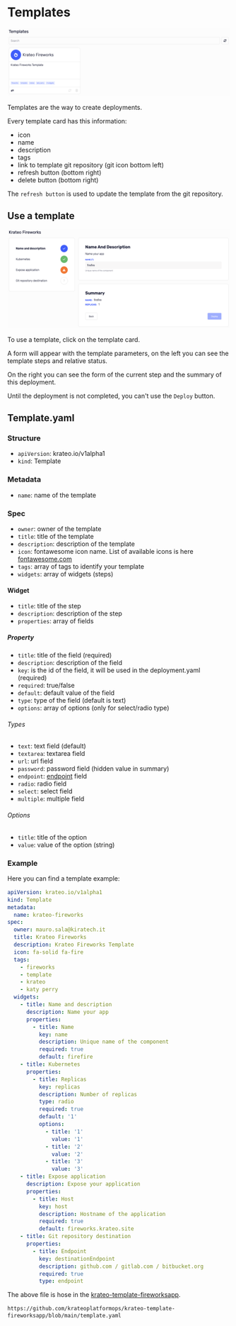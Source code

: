 # Templates

![templates](../media/app/templates.png)

Templates are the way to create deployments.

Every template card has this information:

- icon
- name
- description
- tags
- link to template git repository (git icon bottom left)
- refresh button (bottom right)
- delete button (bottom right)

The `refresh button` is used to update the template from the git repository.

## Use a template

![templates_form](../media/app/templates_form.png)

To use a template, click on the template card.

A form will appear with the template parameters, on the left you can see the template steps and relative status.

On the right you can see the form of the current step and the summary of this deployment.

Until the deployment is not completed, you can't use the `Deploy` button.

## Template.yaml

### Structure

- `apiVersion`: krateo.io/v1alpha1
- `kind`: Template

### Metadata

- `name`: name of the template

### Spec

- `owner`: owner of the template
- `title`: title of the template
- `description`: description of the template
- `icon`: fontawesome icon name. List of available icons is here [fontawesome.com](https://fontawesome.com/icons)
- `tags`: array of tags to identify your template
- `widgets`: array of widgets (steps)

#### Widget

- `title`: title of the step
- `description`: description of the step
- `properties`: array of fields

##### Property

- `title`: title of the field (required)
- `description`: description of the field
- `key`: is the id of the field, it will be used in the deployment.yaml (required)
- `required`: true/false
- `default`: default value of the field
- `type`: type of the field (default is text)
- `options`: array of options (only for select/radio type)

###### Types

- `text`: text field (default)
- `textarea`: textarea field
- `url`: url field
- `password`: password field (hidden value in summary)
- `endpoint`: [endpoint](./app-settings.md#endpoints) field
- `radio`: radio field
- `select`: select field
- `multiple`: multiple field

###### Options

- `title`: title of the option
- `value`: value of the option (string)

### Example

Here you can find a template example:

```yaml
apiVersion: krateo.io/v1alpha1
kind: Template
metadata:
  name: krateo-fireworks
spec:
  owner: mauro.sala@kiratech.it
  title: Krateo Fireworks
  description: Krateo Fireworks Template
  icon: fa-solid fa-fire
  tags:
    - fireworks
    - template
    - krateo
    - katy perry
  widgets:
    - title: Name and description
      description: Name your app
      properties:
        - title: Name
          key: name
          description: Unique name of the component
          required: true
          default: firefire
    - title: Kubernetes
      properties:
        - title: Replicas
          key: replicas
          description: Number of replicas
          type: radio
          required: true
          default: '1'
          options:
            - title: '1'
              value: '1'
            - title: '2'
              value: '2'
            - title: '3'
              value: '3'
    - title: Expose application
      description: Expose your application
      properties:
        - title: Host
          key: host
          description: Hostname of the application
          required: true
          default: fireworks.krateo.site
    - title: Git repository destination
      properties:
        - title: Endpoint
          key: destinationEndpoint
          description: github.com / gitlab.com / bitbucket.org
          required: true
          type: endpoint
```

The above file is hose in the [krateo-template-fireworksapp](https://github.com/krateoplatformops/krateo-template-fireworksapp/).

```
https://github.com/krateoplatformops/krateo-template-fireworksapp/blob/main/template.yaml
```
